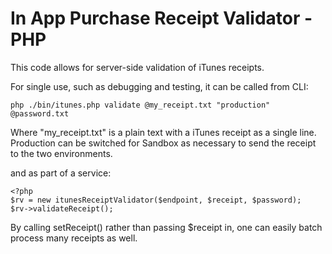 In App Purchase Receipt Validator - PHP
=======================================

This code allows for server-side validation of iTunes receipts.

For single use, such as debugging and testing, it can be called from CLI:

    php ./bin/itunes.php validate @my_receipt.txt "production" @password.txt

Where "my_receipt.txt" is a plain text with a iTunes receipt as a single line.
Production can be switched for Sandbox as necessary to send the receipt to
the two environments.

and as part of a service:

    <?php
    $rv = new itunesReceiptValidator($endpoint, $receipt, $password);
    $rv->validateReceipt();

By calling setReceipt() rather than passing $receipt in, one can easily batch
process many receipts as well.
